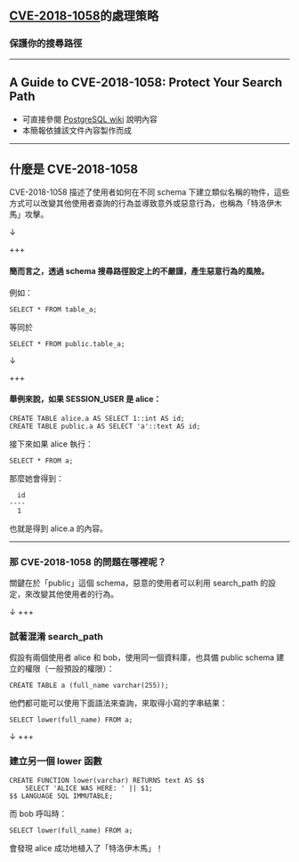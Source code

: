 ## [CVE-2018-1058](https://cve.mitre.org/cgi-bin/cvename.cgi?name=CVE-2018-1058)的處理策略
### 保護你的搜尋路徑

---

## A Guide to CVE-2018-1058: Protect Your Search Path
- 可直接參閱 [PostgreSQL wiki](https://wiki.postgresql.org/wiki/A_Guide_to_CVE-2018-1058:_Protect_Your_Search_Path) 說明內容
- 本簡報依據該文件內容製作而成

---

## 什麼是 CVE-2018-1058
CVE-2018-1058 描述了使用者如何在不同 schema 下建立類似名稱的物件，這些方式可以改變其他使用者查詢的行為並導致意外或惡意行為，也稱為「特洛伊木馬」攻擊。

↓

+++

#### 簡而言之，透過 schema 搜尋路徑設定上的不嚴謹，產生惡意行為的風險。

例如：
```
SELECT * FROM table_a;
```
等同於
```
SELECT * FROM public.table_a;
```
↓

+++
#### 舉例來說，如果 SESSION_USER 是 alice：

```
CREATE TABLE alice.a AS SELECT 1::int AS id;
CREATE TABLE public.a AS SELECT 'a'::text AS id;
```

接下來如果 alice 執行：
```
SELECT * FROM a;
```
那麼她會得到：
```
  id 
----
  1
```
也就是得到 alice.a 的內容。

---
### 那 CVE-2018-1058 的問題在哪裡呢？
關鍵在於「public」這個 schema，惡意的使用者可以利用 search_path 的設定，來改變其他使用者的行為。

↓
+++
### 試著混淆 search_path
假設有兩個使用者 alice 和 bob，使用同一個資料庫，也具備 public schema 建立的權限（一般預設的權限）：
```
CREATE TABLE a (full_name varchar(255));
```
他們都可能可以使用下面語法來查詢，來取得小寫的字串結果：
```
SELECT lower(full_name) FROM a;
```
↓
+++
### 建立另一個 lower 函數
```
CREATE FUNCTION lower(varchar) RETURNS text AS $$
    SELECT 'ALICE WAS HERE: ' || $1;
$$ LANGUAGE SQL IMMUTABLE;
```
而 bob 呼叫時：
```
SELECT lower(full_name) FROM a;
```
會發現 alice 成功地植入了「特洛伊木馬」！
